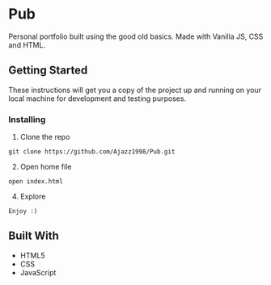 
# Pub

Personal portfolio built using the good old basics. Made with Vanilla JS, CSS and HTML.

## Getting Started

These instructions will get you a copy of the project up and running on your local machine for development and testing purposes.

### Installing

1. Clone the repo

```
git clone https://github.com/Ajazz1998/Pub.git
```

2. Open home file

```
open index.html
```

4. Explore

```
Enjoy :)
```

## Built With

* HTML5
* CSS
* JavaScript



